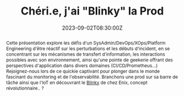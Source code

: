 ---
title: Chéri.e, j'ai "Blinky" la Prod

event: SummerCamp 2023 SRE FRANCE
event_url: https://summercamp.srefrance.org/

location: Chambéry (La Dynamo)
address:
  street: 24 Av. Daniel Rops
  city: Chambéry
  region: Auvergne-Rhone-Alpes
  postcode: '73000'
  country: France

summary: Blinky-rons la production
abstract: "Cette présentation explore les défis d'un SysAdmin/DevOps/XOps/Platform Engineering d'être réactif sur les perturbations et les débuts d'incident, en se concentrant sur les mécanismes de transfert d'information, les interactions possibles avec son environnement, ainsi qu'une pointe de geekerie offrant des perspectives d'application dans divers domaines (CI/CD/Prometheus...)

Rejoignez-nous lors de ce quickie captivant pour plonger dans le monde fascinant du monitoring et de l'observabilité. Branchons une prod sur sa barre de tâche ainsi que l'IoT en découvrant le [Blinky](https://www.getblinky.io/) de chez Enix, concept révolutionnaire.. ?"

date: "2023-09-02T08:30:00Z"
date_end: "2023-09-03T18:30:00Z"
all_day: false

publishDate: "2023-08-01T00:00:00Z"

authors: [David Aparicio]
tags: [SRE, Quickie, TIA, Blinky, IoT, InternetDesObjets, SaaS, Matériel, InternetOfThings, Hardware]

featured: false

image:
  caption: 'Crédits: [**SummerCamp 2023 SRE FRANCE**](https://summercamp.srefrance.org/)'
  focal_point: Right

links:
#- icon: file #th-list #list-alt
#  icon_pack: fas
#  name: Code
#  url: https://github.com/davidaparicio/devsecops-workshop-devoxxfr23
#- icon: binoculars
#  icon_pack: fas
#  name: Description
#  url:  https://www.volcamp.io/talks/23d1t4s5
#- icon: comments
#  icon_pack: fas
#  name: Avis
#  url: https://openfeedback.io/2M9FzZ6xSI2POKX1TrXM/2023-04-13/iWUCq9jRftwiLuxrqhdl
#- icon: file-alt
#  icon_pack: fas
#  name: Article
#  url: https://blog.ovhcloud.com/ovhcloud-at-touraine-tech/
url_code: ""
url_pdf: ""
url_slides: ""
url_video: ""

slides: ""
projects: []
---